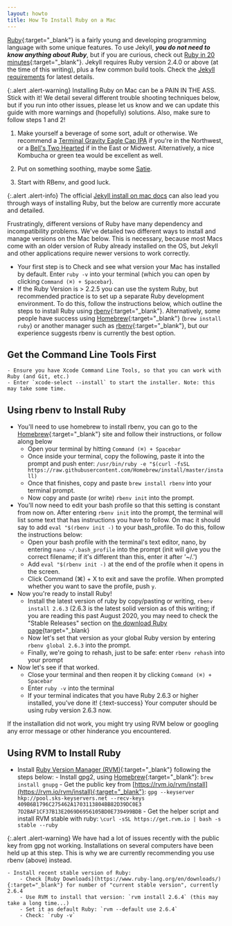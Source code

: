 ```yaml
---
layout: howto
title: How To Install Ruby on a Mac
---
```


[Ruby](https://www.ruby-lang.org/en/){:target="_blank"} is a fairly young and developing programming language with some unique features. 
To use Jekyll, ***you do not need to know anything about Ruby***, but if you are curious, check out [Ruby in 20 minutes](https://www.ruby-lang.org/en/documentation/quickstart/){:target="_blank"}.
Jekyll requires Ruby version 2.4.0 or above (at the time of this writing), plus a few common build tools. 
Check the [Jekyll requirements](https://jekyllrb.com/docs/installation/) for latest details.

{:.alert .alert-warning}
Installing Ruby on Mac can be a PAIN IN THE ASS. Stick with it! We detail several different trouble shooting techniques below, but if you run into other issues, please let us know and we can update this guide with more warnings and (hopefully) solutions. Also, make sure to follow steps 1 and 2!

1. Make yourself a beverage of some sort, adult or otherwise. We recommend a [Terminal Gravity Eagle Cap IPA](https://terminalgravitybrewing.com/eagle-cap) if you're in the Northwest, or a [Bell's Two Hearted](http://www.bellsbeer.com/beer/year-round/two-hearted-ale) if in the East or Midwest. Alternatively, a nice Kombucha or green tea would be excellent as well.

2. Put on something soothing, maybe some [Satie](https://youtu.be/_fuIMye31Gw). 

3. Start with RBenv, and good luck. 

{:.alert .alert-info}
The official [Jekyll install on mac docs](https://jekyllrb.com/docs/installation/macos/) can also lead you through ways of installing Ruby, but the below are currently more accurate and detailed.

Frustratingly, different versions of Ruby have many dependency and incompatibility problems. We've detailed two different ways to install and manage versions on the Mac below. This is necessary, because most Macs come with an older version of Ruby already installed on the OS, but Jekyll and other applications require newer versions to work correctly. 

- Your first step is to Check and see what version your Mac has installed by default. Enter `ruby -v` into your terminal (which you can open by clicking `Command (⌘) + Spacebar`). 
- If the Ruby Version is > 2.2.5 you can use the system Ruby, but recommended practice is to set up a separate Ruby development environment. To do this, follow the instructions below, which outline the steps to install Ruby using [rbenv](https://github.com/rbenv/rbenv){:target="_blank"}. Alternatively, some people have success using [Homebrew](https://brew.sh/){:target="_blank"} (`brew install ruby`) or another manager such as [rbenv](https://rvm.io){:target="_blank"}, but our experience suggests rbenv is currently the best option.

## Get the Command Line Tools First
    - Ensure you have Xcode Command Line Tools, so that you can work with Ruby (and Git, etc.) 
    - Enter `xcode-select --install` to start the installer. Note: this may take some time.
 
## Using rbenv to Install Ruby

- You'll need to use homebrew to install rbenv, you can go to the [Homebrew](https://brew.sh/){:target="_blank"} site and follow their instructions, or follow along below
    - Open your terminal by hitting `Command (⌘) + Spacebar`
    - Once inside your terminal, copy the following, paste it into the prompt and push enter: `/usr/bin/ruby -e "$(curl -fsSL https://raw.githubusercontent.com/Homebrew/install/master/install)`
    - Once that finishes, copy and paste `brew install rbenv` into your terminal prompt.
    - Now copy and paste (or write) `rbenv init` into the prompt.
- You'll now need to edit your bash profile so that this setting is constant from now on.  After entering `rbenv init` into the prompt, the terminal will list some text that has instructions you have to follow. On mac it should say to add `eval "$(rbenv init -)` to your bash_profile. To do this, follow the instructions below: 
    - Open your bash profile with the terminal's text editor, nano, by entering  `nano ~/.bash_profile` into the prompt (init will give you the correct filename; if it's different than this, enter it after '~/.')
    - Add `eval "$(rbenv init -)` at the end of the profile when it opens in the screen. 
    - Click Command (⌘) + X to exit and save the profile. When prompted whether you want to save the profile, push `y`. 
- Now you're ready to install Ruby!
    - Install the latest version of ruby by copy/pasting or writing, `rbenv install 2.6.3`  (2.6.3 is the latest solid version as of this writing; if you are reading this past August 2020, you may need to check the "Stable Releases" section on [the download Ruby page](https://www.ruby-lang.org/en/downloads/){target="_blank}
    - Now let's set that version as your global Ruby version by entering `rbenv global 2.6.3` into the prompt. 
    - Finally, we're going to rehash, just to be safe: enter `rbenv rehash` into your prompt
- Now let's see if that worked. 
    - Close your terminal and then reopen it by clicking `Command (⌘) + Spacebar`
    - Enter `ruby -v` into the terminal
    - If your terminal indicates that you have Ruby 2.6.3 or higher installed, you've done it!
{:text-success}
Your computer should be using ruby version 2.6.3 now. 

If the installation did not work, you might try using RVM below or googling any error message or other hinderance you encountered. 

## Using RVM to Install Ruby
 - Install [Ruby Version Manager (RVM)](https://rvm.io/){:target="_blank"} following the steps below:
        - Install gpg2, using [Homebrew](https://brew.sh/){:target="_blank"}: `brew install gnupg`
        - Get the public key from [https://rvm.io/rvm/install](https://rvm.io/rvm/install){:target="_blank"}: `gpg --keyserver hkp://pool.sks-keyservers.net --recv-keys 409B6B1796C275462A1703113804BB82D39DC0E3 7D2BAF1CF37B13E2069D6956105BD0E739499BDB`
        - Get the helper script and install RVM stable with ruby: `\curl -sSL https://get.rvm.io | bash -s stable --ruby`

{:.alert .alert-warning}
We have had a lot of issues recently with the public key from gpg not working. Installations on several computers have been held up at this step. This is why we are currently recommending you use rbenv (above) instead.

    - Install recent stable version of Ruby:
        - Check [Ruby Downloads](https://www.ruby-lang.org/en/downloads/){:target="_blank"} for number of "current stable version", currently 2.6.4
        - Use RVM to install that version: `rvm install 2.6.4` (this may take a long time...)
        - Set it as default Ruby: `rvm --default use 2.6.4`
        - Check: `ruby -v`